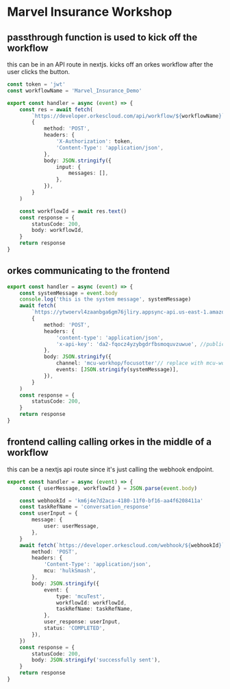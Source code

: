 # Marvel Insurance Workshop

## passthrough function is used to kick off the workflow

this can be in an API route in nextjs. kicks off an orkes workflow after the user clicks the button.

```ts
const token = 'jwt'
const workflowName = 'Marvel_Insurance_Demo'

export const handler = async (event) => {
	const res = await fetch(
		`https://developer.orkescloud.com/api/workflow/${workflowName}`,
		{
			method: 'POST',
			headers: {
				'X-Authorization': token,
				'Content-Type': 'application/json',
			},
			body: JSON.stringify({
				input: {
					messages: [],
				},
			}),
		}
	)

	const workflowId = await res.text()
	const response = {
		statusCode: 200,
		body: workflowId,
	}
	return response
}
```

## orkes communicating to the frontend

```ts
export const handler = async (event) => {
	const systemMessage = event.body
	console.log('this is the system message', systemMessage)
	await fetch(
		`https://ytwoervl4zaanbga6gm76jliry.appsync-api.us-east-1.amazonaws.com/event`, //static appsync event api used for this workshop
		{
			method: 'POST',
			headers: {
				'content-type': 'application/json',
				'x-api-key': 'da2-fqocz4yzybgdrfbsmoquvzuwue', //public api key used by all attendees
			},
			body: JSON.stringify({
				channel: 'mcu-workhop/focusotter'// replace with mcu-workshop/username
				events: [JSON.stringify(systemMessage)],
			}),
		}
	)
	const response = {
		statusCode: 200,
	}
	return response
}
```

## frontend calling calling orkes in the middle of a workflow

this can be a nextjs api route since it's just calling the webhook endpoint.

```ts
export const handler = async (event) => {
	const { userMessage, workflowId } = JSON.parse(event.body)

	const webhookId = 'km6j4e7d2aca-4180-11f0-bf16-aa4f6208411a'
	const taskRefName = 'conversation_response'
	const userInput = {
		message: {
			user: userMessage,
		},
	}
	await fetch(`https://developer.orkescloud.com/webhook/${webhookId}`, {
		method: 'POST',
		headers: {
			'Content-Type': 'application/json',
			mcu: 'hulkSmash',
		},
		body: JSON.stringify({
			event: {
				type: 'mcuTest',
				workflowId: workflowId,
				taskRefName: taskRefName,
			},
			user_response: userInput,
			status: 'COMPLETED',
		}),
	})
	const response = {
		statusCode: 200,
		body: JSON.stringify('successfully sent'),
	}
	return response
}
```
